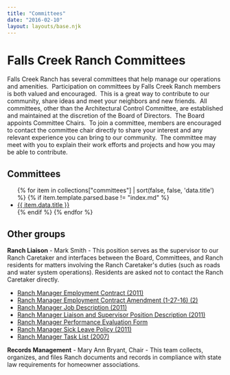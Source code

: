 ```yaml
---
title: "Committees"
date: "2016-02-10"
layout: layouts/base.njk
---
```


# Falls Creek Ranch Committees

Falls Creek Ranch has several committees that help manage our operations and amenities.  Participation on committees by Falls Creek Ranch members is both valued and encouraged.  This is a great way to contribute to our community, share ideas and meet your neighbors and new friends.  All committees, other than the Architectural Control Committee, are established and maintained at the discretion of the Board of Directors.  The Board appoints Committee Chairs.  To join a committee, members are encouraged to contact the committee chair directly to share your interest and any relevant experience you can bring to our community.  The committee may meet with you to explain their work efforts and projects and how you may be able to contribute.

## Committees

<ul>{% for item in collections["committees"] | sort(false, false,
                'data.title') %} {% if item.template.parsed.base != "index.md"
                %}
<li><a href="{{ item.url }}">{{ item.data.title }}</a></li>
{% endif %} {% endfor %}
</ul>

## Other groups

**Ranch Liaison** - Mark Smith - This position serves as the supervisor to our Ranch Caretaker and interfaces between the Board, Committees, and Ranch residents for matters involving the Ranch Caretaker's duties (such as roads and water system operations). Residents are asked not to contact the Ranch Caretaker directly.

- [Ranch Manager Employment Contract (2011)](/uploads/2016/03/Ranch-Manager-Employment-Contract-2011.pdf)
- [Ranch Manager Employment Contract Amendment (1-27-16) (2)](/uploads/2016/03/Ranch-Manager-Employment-Contract-Amendment-1-27-16-2.pdf)
- [Ranch Manager Job Description (2011)](/uploads/2016/03/Ranch-Manager-Job-Description-2011.pdf)
- [Ranch Manager Liaison and Supervisor Position Description (2011)](/uploads/2016/03/Ranch-Manager-Liaison-and-Supervisor-Position-Description-2011.pdf)
- [Ranch Manager Performance Evaluation Form](/uploads/2016/03/Ranch-Manager-Performance-Evaluation-Form.pdf)
- [Ranch Manager Sick Leave Policy (2011)](/uploads/2016/03/Ranch-Manager-Sick-Leave-Policy-2011.pdf)
- [Ranch Manager Task List (2007)](/uploads/2016/03/Ranch-Manager-Task-List-2007.pdf)

**Records Management** - Mary Ann Bryant, Chair - This team collects, organizes, and files Ranch documents and records in compliance with state law requirements for homeowner associations.
